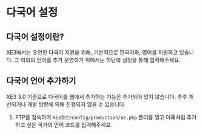 # 다국어 설정

## 다국어 설정이란?


XE3에서는 유연한 다국어 지원을 위해, 기본적으로 한국어와, 영어를 지원하고 있습니다. 그 이외의 언어를 추가 운영하기 위해서는 하단의 설정을 통해 입력해주세요.

## 다국어 언어 추가하기

XE3 3.0 기준으로 다국어를 웹에서 추가하는 기능은 추가되어 있지 않습니다. 추후 개선되거나 개발 방향에 의해 진행되지 않을 수 있습니다.‌

1. FTP를 접속하여 `XE3경로/config/production/xe.php` 폴더를 열고 아래처럼 추가하고 싶은 국가의 언어 코드를 입력해주세요.

